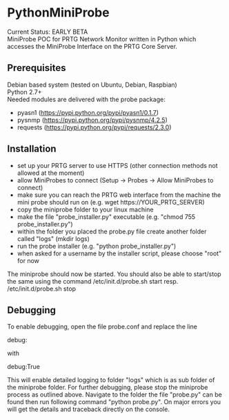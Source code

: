PythonMiniProbe
===============

Current Status: EARLY BETA  
MiniProbe POC for PRTG Network Monitor written in Python which accesses the MiniProbe Interface on the PRTG Core Server.  

Prerequisites
-----------------
Debian based system (tested on Ubuntu, Debian, Raspbian)  
Python 2.7+  
Needed modules are delivered with the probe package:  
- pyasn1 (https://pypi.python.org/pypi/pyasn1/0.1.7)  
- pysnmp (https://pypi.python.org/pypi/pysnmp/4.2.5)  
- requests (https://pypi.python.org/pypi/requests/2.3.0)  

Installation
------------
- set up your PRTG server to use HTTPS (other connection methods not allowed at the moment)
- allow MiniProbes to connect (Setup -> Probes -> Allow MiniProbes to connect)
- make sure you can reach the PRTG web interface from the machine the mini probe should run on (e.g. wget https://YOUR_PRTG_SERVER)
- copy the miniprobe folder to your linux machine
- make the file "probe_installer.py" executable (e.g. "chmod 755 probe_installer.py")
- within the folder you placed the probe.py file create another folder called "logs" (mkdir logs)
- run the probe installer (e.g. "python probe_installer.py")
- when asked for a username by the installer script, please choose "root" for now

The miniprobe should now be started. You should also be able to start/stop the same using the command /etc/init.d/probe.sh start resp. /etc/init.d/probe.sh stop  

Debugging
---------

To enable debugging, open the file probe.conf and replace the line  

debug:  

with  

debug:True  

This will enable detailed logging to folder "logs" which is as sub folder of the miniprobe folder. For further debugging, please stop the miniprobe process as outlined above. Navigate to the folder the file "probe.py" can be found then run following command "python probe.py". On major errors you will get the details and traceback directly on the console.
